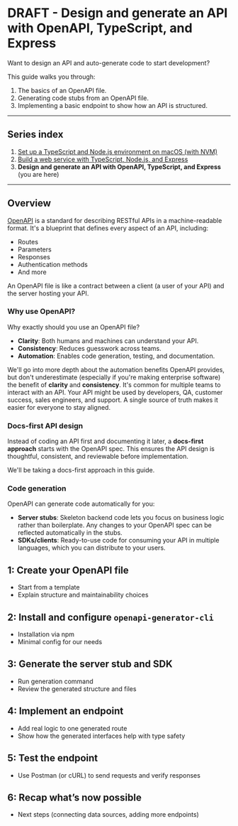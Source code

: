 # DRAFT - Design and generate an API with OpenAPI, TypeScript, and Express

Want to design an API and auto-generate code to start development?

This guide walks you through:

1. The basics of an OpenAPI file.
2. Generating code stubs from an OpenAPI file.
3. Implementing a basic endpoint to show how an API is structured.

---

## Series index

1. [Set up a TypeScript and Node.js environment on macOS (with NVM)](01-setup-typescript-node-macos.md)
2. [Build a web service with TypeScript, Node.js, and Express](02-build-web-service-typescript-node-express.md)
3. **Design and generate an API with OpenAPI, TypeScript, and Express** (you are here)

---

## Overview

[OpenAPI](https://www.openapis.org) is a standard for describing RESTful APIs in a machine-readable format. It's a blueprint that defines every aspect of an API, including:

- Routes
- Parameters
- Responses
- Authentication methods
- And more

An OpenAPI file is like a contract between a client (a user of your API) and the server hosting your API.

### Why use OpenAPI?

Why exactly should you use an OpenAPI file?

- **Clarity**: Both humans and machines can understand your API.
- **Consistency**: Reduces guesswork across teams.
- **Automation**: Enables code generation, testing, and documentation.

We'll go into more depth about the automation benefits OpenAPI provides, but don't underestimate (especially if you're making enterprise software) the benefit of **clarity** and **consistency**. It's common for multiple teams to interact with an API. Your API might be used by developers, QA, customer success, sales engineers, and support. A single source of truth makes it easier for everyone to stay aligned.

### Docs-first API design

Instead of coding an API first and documenting it later, a **docs-first approach** starts with the OpenAPI spec. This ensures the API design is thoughtful, consistent, and reviewable before implementation.

We'll be taking a docs-first approach in this guide.

### Code generation

OpenAPI can generate code automatically for you:

- **Server stubs**: Skeleton backend code lets you focus on business logic rather than boilerplate. Any changes to your OpenAPI spec can be reflected automatically in the stubs.
- **SDKs/clients**: Ready-to-use code for consuming your API in multiple languages, which you can distribute to your users.

## 1: Create your OpenAPI file

- Start from a template
- Explain structure and maintainability choices

## 2: Install and configure `openapi-generator-cli`

- Installation via npm
- Minimal config for our needs

## 3: Generate the server stub and SDK

- Run generation command
- Review the generated structure and files

## 4: Implement an endpoint

- Add real logic to one generated route
- Show how the generated interfaces help with type safety

## 5: Test the endpoint

- Use Postman (or cURL) to send requests and verify responses

## 6: Recap what’s now possible

- Next steps (connecting data sources, adding more endpoints)
